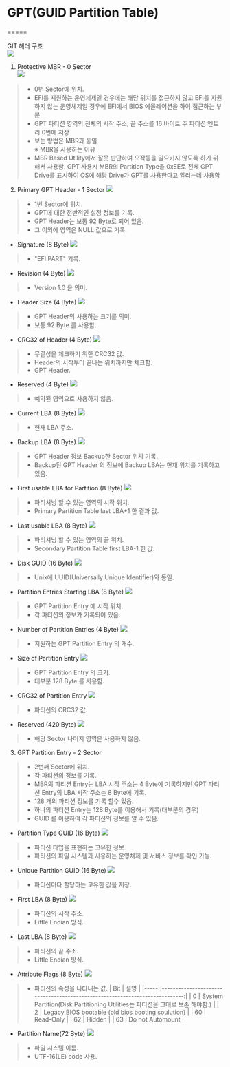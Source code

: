 # GPT(GUID Partition Table) 
=====

GIT 헤더 구조  
![](image/GPT_PARTITION-01.png)

 1. Protective MBR - 0 Sector  
![](image/GPT_PARTITION-02.png)  
> - 0번 Sector에 위치.  
> - EFI를 지원하는 운영체제일 경우에는 해당 위치를 접근하지 않고 EFI를 지원하지 않는 운영체제일 경우에 EFI에서 BIOS 에뮬레이션을 하여 접근하는 부분  
> - GPT 파티션 영역의 전체의 시작 주소, 끝 주소를 16 바이트 주 파티션 엔트리 0번에 저장  
> - 보는 방법은 MBR과 동일  
 ※ MBR을 사용하는 이유  
> - MBR Based Utility에서 잘못 판단하여 오작동을 일으키지 않도록 하기 위해서 사용함. GPT 사용시 MBR의 Partition Type을 0xEE로 전체 GPT Drive를 표시하여 OS에 해당 Drive가 GPT를 사용한다고 알리는데 사용함  
  
 2. Primary GPT Header - 1 Sector
![](image/GPT_PARTITION-03.png)
> - 1번 Sector에 위치.
> - GPT에 대한 전반적인 설정 정보를 기록.
> - GPT Header는 보통 92 Byte로 되어 있음. 
> - 그 이외에 영역은 NULL 값으로 기록. 

- Signature (8 Byte)
![](image/GPT_PARTITION-04.png)
> - "EFI PART" 기록.

- Revision (4 Byte)
![](image/GPT_PARTITION-05.png)
> - Version 1.0 을 의미.

- Header Size (4 Byte)
![](image/GPT_PARTITION-06.png)
> - GPT Header의 사용하는 크기를 의미.
> - 보통 92 Byte 를 사용함. 

- CRC32 of Header (4 Byte)
![](image/GPT_PARTITION-07.png)
> - 무결성을 체크하기 위한 CRC32 값.
> - Header의 시작부터 끝나는 위치까지만 체크함.
> - GPT Header.

- Reserved (4 Byte)
![](image/GPT_PARTITION-08.png)
> - 예약된 영역으로 사용하지 않음.

- Current LBA (8 Byte)
![](image/GPT_PARTITION-09.png)
> - 현재 LBA 주소.

- Backup LBA (8 Byte)
![](image/GPT_PARTITION-10.png)
> - GPT Header 정보 Backup한 Sector 위치 기록.
> - Backup된 GPT Header 의 정보에 Backup LBA는 현재 위치를 기록하고 있음.
 
- First usable LBA for Partition (8 Byte)
![](image/GPT_PARTITION-11.png)
> - 파티셔닝 할 수 있는 영역의 시작 위치.
> - Primary Partition Table last LBA+1 한 결과 값.

- Last usable LBA (8 Byte)
![](image/GPT_PARTITION-12.png)
> - 파티셔닝 할 수 있는 영역의 끝 위치.
> - Secondary Partition Table first LBA-1 한 값.

- Disk GUID (16 Byte)
![](image/GPT_PARTITION-13.png)
> - Unix에 UUID(Universally Unique Identifier)와 동일.

- Partition Entries Starting LBA (8 Byte)
![](image/GPT_PARTITION-14.png)
> - GPT Partition Entry 에 시작 위치.
> - 각 파티션의 정보가 기록되어 있음. 

- Number of Partition Entries (4 Byte)
![](image/GPT_PARTITION-15.png)
> - 지원하는 GPT Partition Entry 의 개수.

- Size of Partition Entry
![](image/GPT_PARTITION-16.png)
> - GPT Partition Entry 의 크기.
> - 대부분 128 Byte 를 사용함.

- CRC32 of Partition Entry
![](image/GPT_PARTITION-17.png)
> - 파티션의 CRC32 값.

- Reserved (420 Byte)
![](image/GPT_PARTITION-18.png)
> - 해당 Sector 나머지 영역은 사용하지 않음. 


 3. GPT Partition Entry - 2 Sector
> - 2번째 Sector에 위치.
> - 각 파티션의 정보를 기록.
> - MBR의 파티션 Entry는 LBA 시작 주소는 4 Byte에 기록하지만 GPT 파티션 Entry의 LBA 시작 주소는 8 Byte에 기록.
> - 128 개의 파티션 정보를 기록 할수 있음.
> - 하나의 파티션 Entry는 128 Byte를 이용해서 기록(대부분의 경우)
> - GUID 를 이용하여 각 파티션의 정보를 알 수 있음. 

- Partition Type GUID (16 Byte)
![](image/GPT_PARTITION-19.png)
> - 파티션 타입을 표현하는 고유한 정보.
> - 파티션의 파일 시스템과 사용하는 운영체제 및 서비스 정보를 확인 가능.

- Unique Partition GUID (16 Byte)
![](image/GPT_PARTITION-17.png)
> - 파티션마다 할당하는 고유한 값을 저장. 

- First LBA (8 Byte)
![](image/GPT_PARTITION-18.png)
> - 파티션의 시작 주소.
> - Little Endian 방식.

- Last LBA (8 Byte)
![](image/GPT_PARTITION-19.png)
> - 파티션의 끝 주소.
> - Little Endian 방식.

- Attribute Flags (8 Byte)
![](image/GPT_PARTITION-20.png)
> - 파티션의 속성을 나타내는 값. 
| Bit |                                     설명                                     |
|-----|:----------------------------------------------------------------------------:|
| 0   | System Partition(Disk Partitioning Utilities는 파티션을 그대로 보존 해야함.) |
| 2   | Legacy BIOS bootable (old bios booting soulution)                            |
| 60  | Read-Only                                                                    |
| 62  | Hidden                                                                       |
| 63  | Do not Automount                                                             |

- Partition Name(72 Byte)
![](image/GPT_PARTITION-21.png)
> - 파일 시스템 이름.
> - UTF-16(LE) code 사용.
